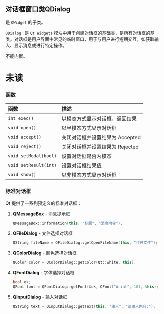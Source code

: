 ## 对话框窗口类QDialog

是 `QWidget` 的子类。

`QDialog ` 是 `Qt Widgets` 模块中用于创建对话框的基础类，是所有对话框的基类。对话框是用户界面中常见的临时窗口，用于与用户进行短期交互，如获取输入、显示消息或进行特定操作。

不能内嵌。







# 未读







### 函数

| 函数                  | 描述                            |
| :-------------------- | :------------------------------ |
| `int exec()`          | 以模态方式显示对话框，返回结果  |
| `void open()`         | 以半模态方式显示对话框          |
| `void accept()`       | 关闭对话框并设置结果为 Accepted |
| `void reject()`       | 关闭对话框并设置结果为 Rejected |
| `void setModal(bool)` | 设置对话框是否为模态            |
| `void setResult(int)` | 设置对话框结果值                |
| `void show()`         | 以非模态方式显示对话框          |

### 标准对话框

Qt 提供了一系列预定义的标准对话框：

1. **QMessageBox** - 消息提示框

   ```cpp
   QMessageBox::information(this, "标题", "消息内容");
   ```

2. **QFileDialog** - 文件选择对话框

   ```cpp
   QString fileName = QFileDialog::getOpenFileName(this, "打开文件");
   ```

3. **QColorDialog** - 颜色选择对话框

   ```cpp
   QColor color = QColorDialog::getColor(Qt::white, this);
   ```

4. **QFontDialog** - 字体选择对话框

   ```cpp
   bool ok;
   QFont font = QFontDialog::getFont(&ok, QFont("Arial", 10), this);
   ```

5. **QInputDialog** - 输入对话框

   ```cpp
   QString text = QInputDialog::getText(this, "输入", "请输入内容:");
   ```

